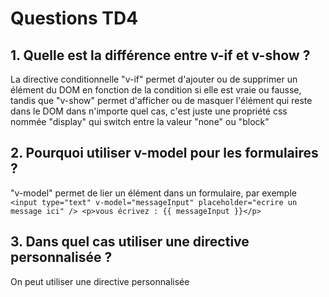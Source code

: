 # Questions TD4 

## 1. Quelle est la différence entre v-if et v-show ?

La directive conditionnelle "v-if" permet d'ajouter ou de supprimer un élément du DOM en fonction de la condition si elle est vraie ou fausse, tandis que "v-show" permet d'afficher ou de masquer l'élément qui reste dans le DOM dans n'importe quel cas, c'est juste une propriété css  nommée "display" qui switch entre la valeur "none" ou "block"

## 2. Pourquoi utiliser v-model pour les formulaires ?

"v-model" permet de lier un élément dans un formulaire, par exemple 
`  <input type="text" v-model="messageInput" placeholder="ecrire un message ici" />
    <p>vous écrivez : {{ messageInput }}</p>` 
    
## 3. Dans quel cas utiliser une directive personnalisée ? 

On peut utiliser une directive personnalisée 
